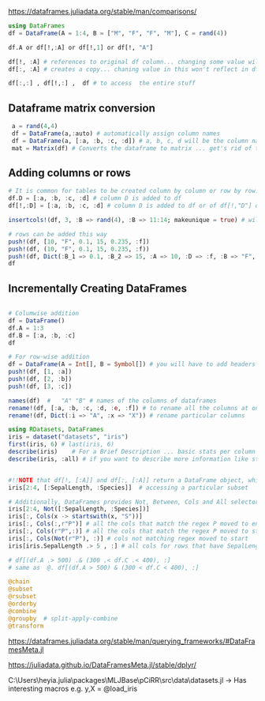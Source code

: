 
https://dataframes.juliadata.org/stable/man/comparisons/

```julia
using DataFrames
df = DataFrame(A = 1:4, B = ["M", "F", "F", "M"], C = rand(4))

df.A or df[!,:A] or df[!,1] or df[!, "A"]

df[!, :A] # references to original df column... changing some value will reflect change in df
df[:, :A] # creates a copy... chaning value in this won't reflect in df

df[:,:] , df[!,:] ,  df # to access  the entire stuff 

```


## Dataframe matrix conversion
```julia
 a = rand(4,4)
 df = DataFrame(a,:auto) # automatically assign column names
 df = DataFrame(a, [:a, :b, :c, :d]) # a, b, c, d will be the column names
 mat = Matrix(df) # Converts the dataframe to matrix ... get's rid of the column names

```

## Adding columns or rows

```julia
# It is common for tables to be created column by column or row by row. DataFrames provides an easy way to extend existing tables
df.D = [:a, :b, :c, :d] # column D is added to df
df[!,:D] = [:a, :b, :c, :d] # column D is added to df or of df[!,"D"] or df[!,4]

insertcols!(df, 3, :B => rand(4), :B => 11:14; makeunique = true) # will add B1 and B2 (as B is already there.. hence B1,B2) between .. B1 will be col3 and B2 will be col4..

# rows can be added this way
push!(df, [10, "F", 0.1, 15, 0.235, :f])
push!(df, (10, "F", 0.1, 15, 0.235, :f))
push!(df, Dict(:B_1 => 0.1, :B_2 => 15, :A => 10, :D => :f, :B => "F", :C => 0.235))
df
```

## Incrementally Creating DataFrames

```julia

# Columwise addition
df = DataFrame()
df.A = 1:3
df.B = [:a, :b, :c]
df

# For row-wise addition
df = DataFrame(A = Int[], B = Symbol[]) # you will have to add headers
push!(df, [1, :a])
push!(df, [2, :b])
push!(df, [3, :c])

names(df)  #   "A" "B" # names of the columns of dataframes
rename!(df, [:a, :b, :c, :d, :e, :f]) # to rename all the columns at once
rename!(df, Dict(:i => "A", :x => "X")) # rename particular columns

```

```julia
using RDatasets, DataFrames
iris = dataset("datasets", "iris")
first(iris, 6) # last(iris, 6)
describe(iris)    # For a Brief Description ... basic stats per column
describe(iris, :all) # if you want to describe more information like std, quantile


#!!NOTE that df[!, [:A]] and df[:, [:A]] return a DataFrame object, while df[!, :A] and df[:, :A] return a vector:
iris[2:4, [:SepalLength, :Species]]  # accessing a particular subset

# Additionally, DataFrames provides Not, Between, Cols and All selectors for more complex column selection scenarios.
iris[2:4, Not([:SepalLength, :Species])]
iris[:, Cols(x -> startswith(x, "S"))]
iris[:, Cols(:,r"P")] # all the cols that match the regex P moved to end
iris[:, Cols(r"P",:)] # all the cols that match the regex P moved to start
iris[:, Cols(Not(r"P"), :)] # cols not matching regex moved to start
iris[iris.SepalLength .> 5 , :] # all cols for rows that have SepalLength>5

# df[(df.A .> 500) .& (300 .< df.C .< 400), :]
# same as  @. df[(df.A > 500) & (300 < df.C < 400), :]

```


```julia
@chain
@subset
@rsubset
@orderby
@combine
@groupby  # split-apply-combine
@transform


```

https://dataframes.juliadata.org/stable/man/querying_frameworks/#DataFramesMeta.jl


https://juliadata.github.io/DataFramesMeta.jl/stable/dplyr/

C:\Users\heyia\.julia\packages\MLJBase\pCiRR\src\data\datasets.jl -> Has interesting macros e.g. y,X = @load_iris 
